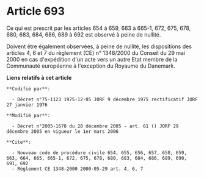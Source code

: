 # Article 693

Ce qui est prescrit par les articles 654 à 659, 663 à 665-1, 672, 675, 678, 680, 683, 684, 686, 689 à 692 est observé à peine
de nullité.

Doivent être également observées, à peine de nullité, les dispositions des articles 4, 6 et 7 du règlement (CE) n° 1348/2000
du Conseil du 29 mai 2000 en cas d'expédition d'un acte vers un autre Etat membre de la Communauté européenne à l'exception
du Royaume du Danemark.

**Liens relatifs à cet article**

	**Codifié par**:

	  - Décret n°75-1123 1975-12-05 JORF 9 décembre 1975 rectificatif JORF 27 janvier 1976

	**Modifié par**:

	  - Décret n°2005-1678 du 28 décembre 2005 - art. 61 () JORF 29 décembre 2005 en vigueur le 1er mars 2006

	**Cite**:

	  - Nouveau code de procédure civile 654, 655, 656, 657, 658, 659, 663, 664, 665, 665-1, 672, 675, 678, 680, 683, 684, 686, 689, 690, 691, 692
	  - Règlement CE 1348-2000 2000-05-29 art. 4, 6, 7

